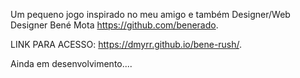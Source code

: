 Um pequeno jogo inspirado no meu amigo e também Designer/Web Designer Bené Mota https://github.com/benerado.

LINK PARA ACESSO: https://dmyrr.github.io/bene-rush/.

Ainda em desenvolvimento....

